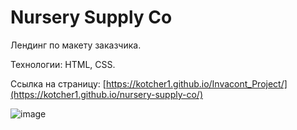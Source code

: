 # Nursery Supply Co

Лендинг по макету заказчика.

Технологии: HTML, CSS.

Ссылка на страницу: [https://kotcher1.github.io/Invacont_Project/](https://kotcher1.github.io/nursery-supply-co/)

![image](https://github.com/kotcher1/Invacont_Project/assets/43149448/b2f431d7-cad2-475c-a410-2d2152181bf0)

